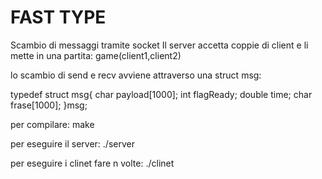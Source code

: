 # FAST TYPE


Scambio di messaggi tramite socket
Il server accetta coppie di client e li mette in una partita: game(client1,client2)

lo scambio di send e recv avviene attraverso una struct msg:

typedef struct msg{
    char payload[1000];
    int flagReady;
    double time;
    char frase[1000];
}msg;


per compilare: make

per eseguire il server: ./server

per eseguire i clinet fare n volte: ./clinet
